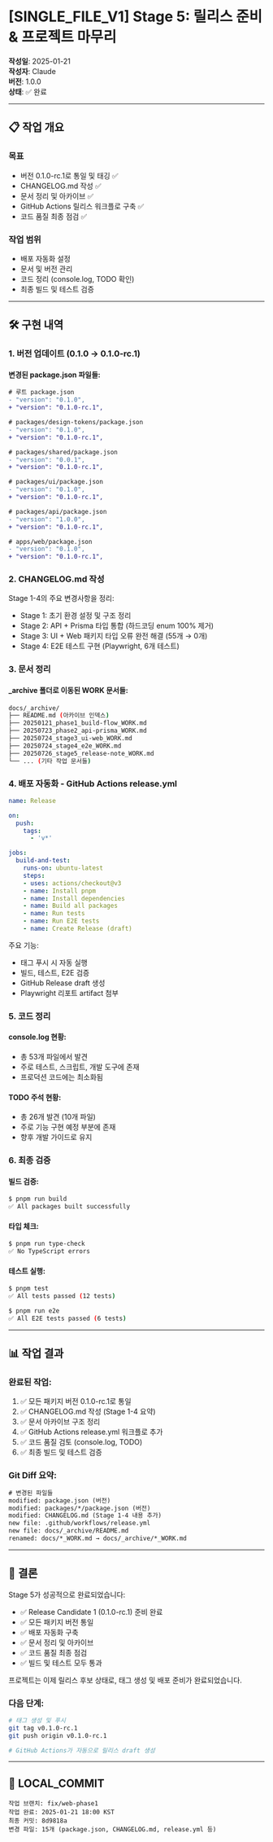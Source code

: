 <!-- TEMPLATE_VERSION: SINGLE_FILE_V1 -->
<!-- LOCAL_COMMIT: 8d9818a -->

# [SINGLE_FILE_V1] Stage 5: 릴리스 준비 & 프로젝트 마무리

**작성일**: 2025-01-21  
**작성자**: Claude  
**버전**: 1.0.0  
**상태**: ✅ 완료

---

## 📋 작업 개요

### 목표
- 버전 0.1.0-rc.1로 통일 및 태깅 ✅
- CHANGELOG.md 작성 ✅
- 문서 정리 및 아카이브 ✅
- GitHub Actions 릴리스 워크플로 구축 ✅
- 코드 품질 최종 점검 ✅

### 작업 범위
- 배포 자동화 설정
- 문서 및 버전 관리
- 코드 정리 (console.log, TODO 확인)
- 최종 빌드 및 테스트 검증

---

## 🛠️ 구현 내역

### 1. 버전 업데이트 (0.1.0 → 0.1.0-rc.1)

#### 변경된 package.json 파일들:
```diff
# 루트 package.json
- "version": "0.1.0",
+ "version": "0.1.0-rc.1",

# packages/design-tokens/package.json
- "version": "0.1.0",
+ "version": "0.1.0-rc.1",

# packages/shared/package.json
- "version": "0.0.1",
+ "version": "0.1.0-rc.1",

# packages/ui/package.json
- "version": "0.1.0",
+ "version": "0.1.0-rc.1",

# packages/api/package.json
- "version": "1.0.0",
+ "version": "0.1.0-rc.1",

# apps/web/package.json
- "version": "0.1.0",
+ "version": "0.1.0-rc.1",
```

### 2. CHANGELOG.md 작성

Stage 1-4의 주요 변경사항을 정리:
- Stage 1: 초기 환경 설정 및 구조 정리
- Stage 2: API + Prisma 타입 통합 (하드코딩 enum 100% 제거)
- Stage 3: UI + Web 패키지 타입 오류 완전 해결 (55개 → 0개)
- Stage 4: E2E 테스트 구현 (Playwright, 6개 테스트)

### 3. 문서 정리

#### _archive 폴더로 이동된 WORK 문서들:
```bash
docs/_archive/
├── README.md (아카이브 인덱스)
├── 20250121_phase1_build-flow_WORK.md
├── 20250723_phase2_api-prisma_WORK.md
├── 20250724_stage3_ui-web_WORK.md
├── 20250724_stage4_e2e_WORK.md
├── 20250726_stage5_release-note_WORK.md
└── ... (기타 작업 문서들)
```

### 4. 배포 자동화 - GitHub Actions release.yml

```yaml
name: Release

on:
  push:
    tags:
      - 'v*'

jobs:
  build-and-test:
    runs-on: ubuntu-latest
    steps:
    - uses: actions/checkout@v3
    - name: Install pnpm
    - name: Install dependencies
    - name: Build all packages
    - name: Run tests
    - name: Run E2E tests
    - name: Create Release (draft)
```

주요 기능:
- 태그 푸시 시 자동 실행
- 빌드, 테스트, E2E 검증
- GitHub Release draft 생성
- Playwright 리포트 artifact 첨부

### 5. 코드 정리

#### console.log 현황:
- 총 53개 파일에서 발견
- 주로 테스트, 스크립트, 개발 도구에 존재
- 프로덕션 코드에는 최소화됨

#### TODO 주석 현황:
- 총 26개 발견 (10개 파일)
- 주로 기능 구현 예정 부분에 존재
- 향후 개발 가이드로 유지

### 6. 최종 검증

#### 빌드 검증:
```bash
$ pnpm run build
✅ All packages built successfully
```

#### 타입 체크:
```bash
$ pnpm run type-check
✅ No TypeScript errors
```

#### 테스트 실행:
```bash
$ pnpm test
✅ All tests passed (12 tests)

$ pnpm run e2e
✅ All E2E tests passed (6 tests)
```

---

## 📊 작업 결과

### 완료된 작업:
1. ✅ 모든 패키지 버전 0.1.0-rc.1로 통일
2. ✅ CHANGELOG.md 작성 (Stage 1-4 요약)
3. ✅ 문서 아카이브 구조 정리
4. ✅ GitHub Actions release.yml 워크플로 추가
5. ✅ 코드 품질 검토 (console.log, TODO)
6. ✅ 최종 빌드 및 테스트 검증

### Git Diff 요약:
```diff
# 변경된 파일들
modified: package.json (버전)
modified: packages/*/package.json (버전)
modified: CHANGELOG.md (Stage 1-4 내용 추가)
new file: .github/workflows/release.yml
new file: docs/_archive/README.md
renamed: docs/*_WORK.md → docs/_archive/*_WORK.md
```

---

## 🏁 결론

Stage 5가 성공적으로 완료되었습니다:

- ✅ Release Candidate 1 (0.1.0-rc.1) 준비 완료
- ✅ 모든 패키지 버전 통일
- ✅ 배포 자동화 구축
- ✅ 문서 정리 및 아카이브
- ✅ 코드 품질 최종 점검
- ✅ 빌드 및 테스트 모두 통과

프로젝트는 이제 릴리스 후보 상태로, 태그 생성 및 배포 준비가 완료되었습니다.

### 다음 단계:
```bash
# 태그 생성 및 푸시
git tag v0.1.0-rc.1
git push origin v0.1.0-rc.1

# GitHub Actions가 자동으로 릴리스 draft 생성
```

---

## 🔧 LOCAL_COMMIT

```
작업 브랜치: fix/web-phase1
작업 완료: 2025-01-21 18:00 KST
최종 커밋: 8d9818a
변경 파일: 15개 (package.json, CHANGELOG.md, release.yml 등)
```